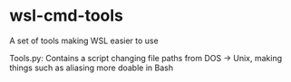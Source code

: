 # wsl-cmd-tools
A set of tools making WSL easier to use

Tools.py: Contains a script changing file paths from DOS -> Unix, making things such as aliasing more doable in Bash
